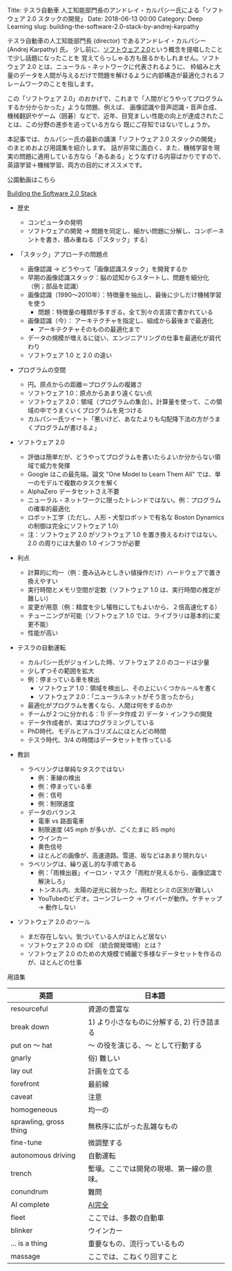 Title: テスラ自動車 人工知能部門長のアンドレイ・カルパシー氏による「ソフトウェア 2.0 スタックの開発」
Date: 2018-06-13 00:00
Category: Deep Learning
slug: building-the-software-2.0-stack-by-andrej-karpathy

テスラ自動車の人工知能部門長 (director) であるアンドレイ・カルパシー (Andrej Karpathy) 氏。
少し前に、[ソフトウェア 2.0](https://medium.com/@karpathy/software-2-0-a64152b37c35)という概念を提唱したことで少し話題になったことを
覚えてらっしゃる方も居るかもしれません。ソフトウェア 2.0 とは、ニューラル・ネットワークに代表されるように、
枠組みと大量のデータを人間が与えるだけで問題を解けるように内部構造が最適化されるフレームワークのことを指します。

この「ソフトウェア 2.0」のおかげで、これまで「人間がどうやってプログラムするか分からかった」ような問題、例えば、
画像認識や音声認識・音声合成、機械翻訳やゲーム（囲碁）などで、近年、目覚ましい性能の向上が達成されたことは、この分野の進歩を追っている方なら
既にご存知ではないでしょうか。

本記事では、カルパシー氏の最新の講演「ソフトウェア 2.0 スタックの開発」のまとめおよび用語集を紹介します。
話が非常に面白く、また、機械学習を現実の問題に適用している方なら「あるある」とうなずける内容ばかりですので、
英語学習＋機械学習、両方の目的にオススメです。

公園動画はこちら

[Building the Software 2.0 Stack](https://www.figure-eight.com/building-the-software-2-0-stack-by-andrej-karpathy-from-tesla/)

- 歴史
	- コンピュータの発明
	- ソフトウェアの開発 → 問題を同定し、細かい問題に分解し、コンポーネントを書き、積み重ねる（「スタック」する）

- 「スタック」アプローチの問題点
	- 画像認識 → どうやって「画像認識スタック」を開発するか
	- 早期の画像認識スタック：脳の認知からスタートし、問題を細分化（例；部品を認識）
	- 画像認識（1990〜2010年）：特徴量を抽出し、最後に少しだけ機械学習を使う
		- 問題：特徴量の種類が多すぎる。全て別々の言語で書かれている
	- 画像認識（今）： アーキテクチャを指定し、組成から最後まで最適化
		- アーキテクチャそのものの最適化まで
	- データの規模が増えるに従い、エンジニアリングの仕事を最適化が肩代わり
	- ソフトウェア 1.0 と 2.0 の違い

- プログラムの空間
	- 円。原点からの距離＝プログラムの複雑さ
	- ソフトウェア 1.0：原点からあまり遠くない点
	- ソフトウェア 2.0：領域（プログラムの集合）。計算量を使って、この領域の中でうまくいくプログラムを見つける
	- カルパシー氏ツイート「悪いけど、あなたよりも勾配降下法の方がうまくプログラムが書けるよ」

- ソフトウェア 2.0
	- 評価は簡単だが、どうやってプログラムを書いたらよいか分からない領域で威力を発揮
	- Google はこの最先端。論文 "One Model to Learn Them All" では、単一のモデルで複数のタスクを解く
	- AlphaZero データセットさえ不要
	- ニューラル・ネットワークに限ったトレンドではない。例：プログラムの確率的最適化
	- ロボット工学（ただし、人形・犬型ロボットで有名な Boston Dynamics の制御は完全にソフトウェア 1.0）
	- 注：ソフトウェア 2.0 がソフトウェア 1.0 を置き換えるわけではない。2.0 の周りには大量の 1.0 インフラが必要 

- 利点
	- 計算的に均一（例：畳み込みとしきい値操作だけ）ハードウェアで置き換えやすい
	- 実行時間とメモリ空間が定数（ソフトウェア 1.0 は、実行時間の推定が難しい）
	- 変更が用意（例：精度を少し犠牲にしてもよいから、２倍高速化する）
	- チューニングが可能（ソフトウェア 1.0 では、ライブラリは基本的に変更不能）
	- 性能が高い

- テスラの自動運転
	- カルパシー氏がジョインした時、ソフトウェア 2.0 のコードは少量
	- 少しずつその範囲を拡大
	- 例：停まっている車を検出
		- ソフトウェア 1.0：領域を検出し、その上にいくつかルールを書く
		- ソフトウェア 2.0：「ニューラルネットがそう言ったから」
	- 最適化がプログラムを書くなら、人間は何をするのか
	- チームが２つに分かれる：1) データ作成 2) データ・インフラの開発
	- データ作成者が、実はプログラミングしている
	- PhD時代、モデルとアルゴリズムにほとんどの時間
	- テスラ時代、3/4 の時間はデータセットを作っている

- 教訓
	- ラベリングは単純なタスクではない
		- 例：車線の検出
		- 例：停まっている車
		- 例：信号
		- 例：制限速度
	- データのバランス
		- 電車 vs 路面電車
		- 制限速度 (45 mph が多いが、ごくたまに 85 mph)
		- ウインカー
		- 黄色信号
		- ほとんどの画像が、高速道路。雪道、坂などはあまり現れない
	- ラベリングは、繰り返し的な手順である
		- 例：「雨検出器」イーロン・マスク「雨粒が見えるから、画像認識で解決しろ」
		- トンネル内、太陽の逆光に弱かった。雨粒とシミの区別が難しい
		- YouTubeのビデオ。コーンフレーク → ワイパーが動作。ケチャップ → 動作しない

- ソフトウェア 2.0 のツール
	- まだ存在しない。気づいている人がほとんど居ない
	- ソフトウェア 2.0 の IDE （統合開発環境）とは？
	- ソフトウェア 2.0 のための大規模で綺麗で多様なデータセットを作るのが、ほとんどの仕事

用語集

| 英語               | 日本語             |
| ----------------- | ----------------- |
| resourceful       | 資源の豊富な        |
| break down        | 1) より小さなものに分解する, 2) 行き詰まる |
| put on 〜 hat     | 〜 の役を演じる、〜 として行動する     |
| gnarly            | 俗) 難しい         |
| lay out           | 計画を立てる        |
| forefront         | 最前線             |
| caveat            | 注意               |
| homogeneous       | 均一の             |
| sprawling, gross thing | 無秩序に広がった乱雑なもの  |
| fine-tune         | 微調整する          |
| autonomous driving  | 自動運転          |
| trench            | 塹壕。ここでは開発の現場、第一線の意味。  |
| conundrum         | 難問               |
| AI complete       | [AI完全](https://ja.wikipedia.org/wiki/AI%E5%AE%8C%E5%85%A8) |
| fleet             | ここでは、多数の自動車 |
| blinker           | ウインカー           |
| ... is a thing    | 重要なもの、流行っているもの  |
| massage           | ここでは、こねくり回すこと  |
